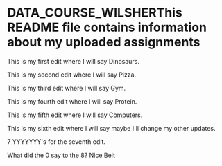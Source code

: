 # DATA_COURSE_WILSHERThis README file contains information about my uploaded assignments

This is my first edit where I will say Dinosaurs.

This is my second edit where I will say Pizza.

This is my third edit where I will say Gym.

This is my fourth edit where I will say Protein.

This is my fifth edit where I will say Computers.

This is my sixth edit where I will say maybe I'll change my other updates.

7 YYYYYYY's for the seventh edit.

What did the 0 say to the 8? Nice Belt